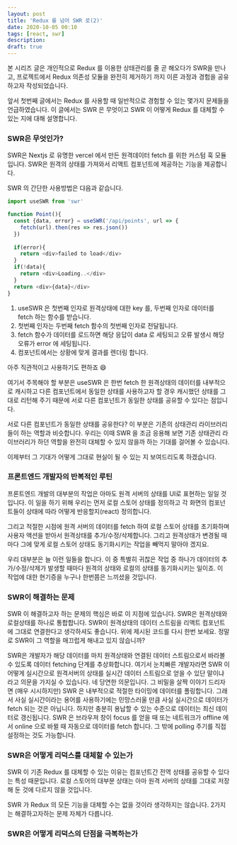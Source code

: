 ```yaml
---
layout: post
title: 'Redux 를 넘어 SWR 로(2)'
date: 2020-10-05 00:10
tags: [react, swr]
description: 
draft: true
---
```


본 시리즈 글은 개인적으로 Redux 를 이용한 상태관리를 줄 곧 해오다가 SWR을 만나고, 프로젝트에서 Redux 의존성 모듈을 완전히 제거하기 까지 이른 과정과 경험을 공유하고자 작성되었습니다.

앞서 첫번째 글에서는 Redux 를 사용할 때 일반적으로 경험할 수 있는 몇가지 문제들을 언급하였습니다. 이 글에서는 SWR 은 무엇이고 SWR 이 어떻게 Redux 를 대체할 수 있는 지에 대해 설명합니다.


### SWR은 무엇인가?
SWR은 Nextjs 로 유명한 vercel 에서 만든 원격데이터 fetch 를 위한 커스텀 훅 모듈입니다. SWR은 원격의 상태를 가져와서 리액트 컴포넌트에 제공하는 기능을 제공합니다.

SWR 의 간단한 사용방법은 댜음과 같습니다.

```js
import useSWR from 'swr'

function Point(){
  const {data, error} = useSWR('/api/points', url => {
    fetch(url).then(res => res.json())
  })
  
  if(error){
    return <div>failed to load</div>
  }
  if(!data){
    return <div>Loading..</div>
  }
  return <div>{data}</div>
}
```

1. useSWR 은 첫번째 인자로 원격상태에 대한 key 를, 두번째 인자로 데이터를 fetch 하는 함수를 받습니다.
1. 첫번째 인자는 두번째 fetch 함수의 첫번째 인자로 전달됩니다.
1. fetch 함수가 데이터를 로드하면 해당 응답이 data 로 세팅되고 오류 발생시 해당 오류가 error 에 세팅됩니다.
1. 컴포넌트에서는 상황에 맞게 결과를 렌더링 합니다.

아주 직관적이고 사용하기도 편하죠 😄

여기서 주목해야 할 부분은 useSWR 은 한번 fetch 한 원격상태의 데이터를 내부적으로 캐시하고 다른 컴포넌트에서 동일한 상태를 사용하고자 할 경우 캐시했던 상태를 그대로 리턴해 주기 때문에 서로 다른 컴포넌트가 동일한 상태를 공유할 수 있다는 점입니다.

서로 다른 컴포넌트가 동일한 상태를 공유한다? 이 부분은 기존의 상태관리 라이브러리들이 하는 역할과 비슷합니다. 우리는 이때 SWR 을 조금 응용해 보면 기존 상태관리 라이브러리가 하던 역할을 완전히 대체할 수 있지 않을까 하는 기대를 걸어볼 수 있습니다.

이제부터 그 기대가 어떻게 그대로 현실이 될 수 있는 지 보여드리도록 하겠습니다.


### 프론트엔드 개발자의 반복적인 루틴

프론트엔드 개발의 대부분의 작업은 아마도 원격 서버의 상태를 UI로 표현하는 일일 것입니다. 이 일을 하기 위해 우리는 먼저 로컬 스토어 상태를 정의하고 각 화면의 컴포넌트들이 상태에 따라 어떻게 반응할지(react) 정의합니다.

그리고 적절한 시점에 원격 서버의 데이터를 fetch 하여 로컬 스토어 상태를 초기화하며 사용자 액션을 받아서 원격상태를 추가/수정/삭제합니다. 그리고 원격상태가 변경될 때마다 그에 맞게 로컬 스토어 상태도 동기화시키는 작업을 빼먹지 말아야 겠지요.

우리 대부분은 늘 이런 일들을 합니다. 이 중 특별히 귀찮은 작업 중 하나가 데이터의 추가/수정/삭제가 발생할 때마다 원격의 상태와 로컬의 상태를 동기화시키는 일이죠. 이 작업에 대한 현기증을 누구나 한번쯤은 느끼셨을 것입니다.

### SWR이 해결하는 문제

SWR 이 해결하고자 하는 문제의 핵심은 바로 이 지점에 있습니다. SWR은 원격상태와 로컬상태를 하나로 통합합니다. SWR이 원격상태의 데이터 스트림을 리액트 컴포넌트에 그대로 연결한다고 생각하셔도 좋습니다. 위에 제시된 코드를 다시 한번 보세요. 정말로 SWR이 그 역할을 매끄럽게 해내고 있지 않습니까?

SWR은 개발자가 해당 데이터를 마치 원격상태와 연결된 데이터 스트림으로서 바라볼 수 있도록 데이터 fetching 단계를 추상화합니다. 여기서 눈치빠른 개발자라면 SWR 이 어떻게 실시간으로 원격서버의 상태를 실시간 데이터 스트림으로 얻을 수 있단 말이냐 라고 의문을 가지실 수 있습니다. 네 당연한 의문입니다. 그 비밀을 살짝 이야기 드리자면 (매우 시시하지만) SWR 은 내부적으로 적절한 타이밍에 데이터를 폴링합니다. 그래서 사실 실시간이라는 용어를 사용하기에는 민망스러울 만큼 사실 실시간으로 데이터가 fetch 되는 것은 아닙니다. 하지만 충분히 용납할 수 있는 수준으로 데이터는 최신 데이터로 갱신됩니다. SWR 은 브라우져 창이 focus 를 얻을 때 또는 네트워크가 offline 에서 online 으로 바뀔 때 자동으로 데이터를 fetch 합니다. 그 밖에 polling 주기를 직접 설정하는 것도 가능합니다.  

### SWR은 어떻게 리덕스를 대체할 수 있는가
SWR 이 기존 Redux 를 대체할 수 있는 이유는 컴포넌트간 전역 상태를 공유할 수 있다는 특성 때문입니다. 로컬 스토어의 대부분 상태는 아마 원격 서버의 상태를 그대로 저장해 둔 것에 다르지 않을 것입니다.




SWR 가 Redux 의 모든 기능을 대체할 수는 없을 것이라 생각하지는 않습니다. 2가지는 해결하고자하는 문제 자체가 다릅니다.



### SWR은 어떻게 리덕스의 단점을 극복하는가


